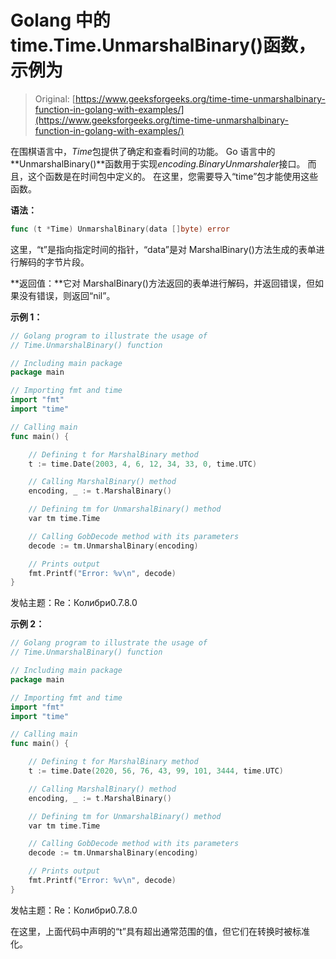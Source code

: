 # Golang 中的 time.Time.UnmarshalBinary()函数，示例为

> Original: [https://www.geeksforgeeks.org/time-time-unmarshalbinary-function-in-golang-with-examples/](https://www.geeksforgeeks.org/time-time-unmarshalbinary-function-in-golang-with-examples/)

在围棋语言中，*Time*包提供了确定和查看时间的功能。 Go 语言中的**UnmarshalBinary()**函数用于实现*encoding.BinaryUnmarshaler*接口。 而且，这个函数是在时间包中定义的。 在这里，您需要导入“time”包才能使用这些函数。

**语法：**

```go
func (t *Time) UnmarshalBinary(data []byte) error

```

这里，“t”是指向指定时间的指针，“data”是对 MarshalBinary()方法生成的表单进行解码的字节片段。

**返回值：**它对 MarshalBinary()方法返回的表单进行解码，并返回错误，但如果没有错误，则返回“nil”。

**示例 1：**

```go
// Golang program to illustrate the usage of
// Time.UnmarshalBinary() function

// Including main package
package main

// Importing fmt and time
import "fmt"
import "time"

// Calling main
func main() {

    // Defining t for MarshalBinary method
    t := time.Date(2003, 4, 6, 12, 34, 33, 0, time.UTC)

    // Calling MarshalBinary() method
    encoding, _ := t.MarshalBinary()

    // Defining tm for UnmarshalBinary() method
    var tm time.Time

    // Calling GobDecode method with its parameters
    decode := tm.UnmarshalBinary(encoding)

    // Prints output
    fmt.Printf("Error: %v\n", decode)
}
```

发帖主题：Re：Колибри0.7.8.0

**示例 2：**

```go
// Golang program to illustrate the usage of
// Time.UnmarshalBinary() function

// Including main package
package main

// Importing fmt and time
import "fmt"
import "time"

// Calling main
func main() {

    // Defining t for MarshalBinary method
    t := time.Date(2020, 56, 76, 43, 99, 101, 3444, time.UTC)

    // Calling MarshalBinary() method
    encoding, _ := t.MarshalBinary()

    // Defining tm for UnmarshalBinary() method
    var tm time.Time

    // Calling GobDecode method with its parameters
    decode := tm.UnmarshalBinary(encoding)

    // Prints output
    fmt.Printf("Error: %v\n", decode)
}
```

发帖主题：Re：Колибри0.7.8.0

在这里，上面代码中声明的“t”具有超出通常范围的值，但它们在转换时被标准化。